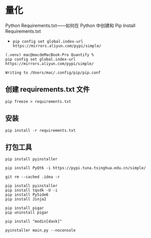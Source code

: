 # 量化

Python Requirements.txt——如何在 Python 中创建和 Pip Install Requirements.txt



- `pip config set global.index-url https://mirrors.aliyun.com/pypi/simple/`

```
(.venv) mac@macdeMacBook-Pro Quantify % 
pip config set global.index-url https://mirrors.aliyun.com/pypi/simple/

Writing to /Users/mac/.config/pip/pip.conf

```

## 创建 requirements.txt 文件

`pip freeze > requirements.txt`

## 安装

`pip install -r requirements.txt`

## 打包工具

`pip install pyinstaller`

`pip install PyQt6 -i https://pypi.tuna.tsinghua.edu.cn/simple/`


```git
git rm --cached .idea -r
```

```
pip install pyinstaller
pip install tqsdk -U -i 
pip install PySide6
pip install Jinja2

pip install pigar
pip uninstall pigar

pip install "modin[dask]"

pyinstaller main.py --noconsole
```